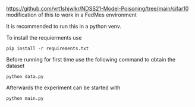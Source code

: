 https://github.com/vrt1shjwlkr/NDSS21-Model-Poisoning/tree/main/cifar10
modification of this to work in a FedMes environment

It is recommended to run this in a python venv.

To install the requierments use
```
pip install -r requirements.txt
```

Before running for first time use the following command to obtain the dataset
```
python data.py
```

Afterwards the experiment can be started with
```
python main.py
```
